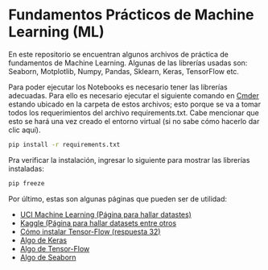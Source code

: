 # Fundamentos Prácticos de Machine Learning (ML)

En este repositorio se encuentran algunos archivos de práctica de fundamentos de Machine Learning. Algunas de las librerías usadas son: Seaborn, Motplotlib, Numpy, Pandas, Sklearn, Keras, TensorFlow etc.

Para poder ejecutar los Notebooks es necesario tener las librerías adecuadas. Para ello es necesario ejecutar el siguiente comando en [Cmder](https://cmder.net/) estando ubicado en la carpeta de estos archivos; esto porque se va a tomar todos los requerimientos del archivo requirements.txt. Cabe mencionar que esto se hará una vez creado el entorno virtual (si no sabe cómo hacerlo dar clic aquí).

```Bash
pip install -r requirements.txt
```

Pra verificar la instalación, ingresar lo siguiente para mostrar las librerías instaladas:

```Bash
pip freeze
```

Por último, estas son algunas páginas que pueden ser de utilidad:

* [UCI Machine Learning (Página para hallar datastes)](https://archive.ics.uci.edu/ml/index.php)
* [Kaggle (Página para hallar datasets entre otros](https://www.kaggle.com/)
* [Cómo instalar Tensor-Flow (respuesta 32)](https://unipython.com/guia-para-instalar-tensorflow-theano-y-keras-en-anaconda/)
* [Algo de Keras](https://keras.io/)
* [Algo de Tensor-Flow](https://www.tensorflow.org/api_docs/python/tf/all_symbols)
* [Algo de Seaborn](https://seaborn.pydata.org/tutorial.html)
